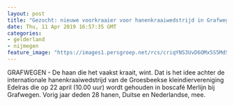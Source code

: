 ```yaml
---
layout: post
title: "Gezocht: nieuwe voorkraaier voor hanenkraaiwedstrijd in Grafwegen"
date: Thu, 11 Apr 2019 16:57:35 GMT
categories: 
- gelderland 
- nijmegen 
feature_image: "https://images1.persgroep.net/rcs/criqYNS3UvD6OMx5S5MdSIiXVZE/diocontent/145255008/_fitwidth/400/?appId=21791a8992982cd8da851550a453bd7f&quality=0.7"
---
```


GRAFWEGEN -  De haan die het vaakst kraait, wint. Dat is het idee achter de internationale hanenkraaiwedstrijd van de Groesbeekse kleindiervereniging Edelras die op 22 april (10.00 uur) wordt gehouden in boscafé Merlijn bij Grafwegen. Vorig jaar deden 28 hanen, Duitse en Nederlandse, mee.
